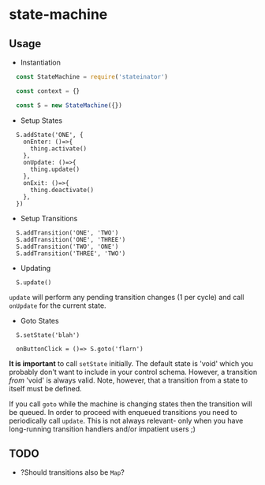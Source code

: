 # state-machine


## Usage

* Instantiation
```js
  const StateMachine = require('stateinator')

  const context = {}

  const S = new StateMachine({})
```

* Setup States

```
  S.addState('ONE', {
    onEnter: ()=>{
      thing.activate()
    },
    onUpdate: ()=>{
      thing.update()
    },
    onExit: ()=>{
      thing.deactivate()
    },
  })
```

* Setup Transitions

```
  S.addTransition('ONE', 'TWO')
  S.addTransition('ONE', 'THREE')
  S.addTransition('TWO', 'ONE')
  S.addTransition('THREE', 'TWO')
```

* Updating

```
  S.update()
```

`update` will perform any pending transition changes (1 per cycle) and call `onUpdate` for the current state.

* Goto States

```
  S.setState('blah')
  
  onButtonClick = ()=> S.goto('flarn')
```

**It is important** to call `setState` initially.
The default state is 'void' which you probably don't want to include in your control schema.
However, a transition _from_ 'void' is always valid.
Note, however, that a transition from a state to itself must be defined.

If you call `goto` while the machine is changing states then the transition will be queued.
In order to proceed with enqueued transitions you need to periodically call `update`.
This is not always relevant- only when you have long-running transition handlers and/or impatient users ;)




## TODO

* ?Should transitions also be `Map`?
